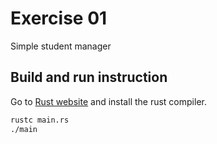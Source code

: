 # Exercise 01
Simple student manager

## Build and run instruction
Go to [Rust website](https://www.rust-lang.org/) and install the rust compiler.
```bash
rustc main.rs
./main
```
